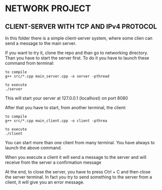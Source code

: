 # NETWORK PROJECT
## CLIENT-SERVER WITH TCP AND IPv4 PROTOCOL

In this folder there is a simple client-server system, where some clien can send a message to the main server.

If you want to try it, clone the repo and than go to networking directory.
Than you have to start the server first. To do it you have to launch these command from terminal:
```
to compile
g++ src/*.cpp main_server.cpp -o server -pthread
```
```
to execute
./server
```
This will start your server at 127.0.0.1 (localhost) on port 8080


After that you have to start, from another terminal, the client:
```
to compile
g++ src/*.cpp main_client.cpp -o client -pthrea
```
```
to execute
./client
```
You can start more than one client from many terminal. You have always to launch the above command.

When you execute a client it will send a message to the server and will receive from the server a confirmation message

At the end, to close the server, you have to press Ctrl + C and then close the server terminal. In fact you try to send something to the server from a client, it will give you an error message.
